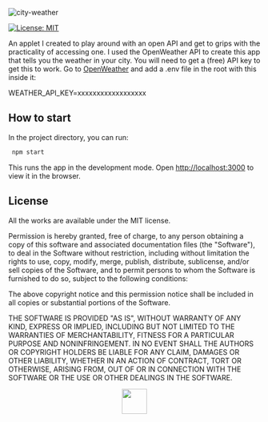 ![city-weather](https://gugulet.hu/site/wp-content/uploads/city-weather-screenshot-1200x422-1.jpg)

[![License: MIT](https://img.shields.io/badge/License-MIT-red.svg)](https://opensource.org/licenses/MIT)

An applet I created to play around with an open API and get to grips with the practicality of accessing one. I used the OpenWeather API to create this app that tells you the weather in your city. You will need to get a (free) API key to get this to work. Go to [OpenWeather](https://openweathermap.org/api) and add a .env file in the root with this inside it:

WEATHER_API_KEY=xxxxxxxxxxxxxxxxxx

## How to start

In the project directory, you can run:

```bash
 npm start
```

This runs the app in the development mode. Open [http://localhost:3000](http://localhost:3000) to view it in the browser.

## License

All the works are available under the MIT license.

Permission is hereby granted, free of charge, to any person obtaining a copy of this software and associated documentation files (the "Software"), to deal in the Software without restriction, including without limitation the rights to use, copy, modify, merge, publish, distribute, sublicense, and/or sell copies of the Software, and to permit persons to whom the Software is furnished to do so, subject to the following conditions:

The above copyright notice and this permission notice shall be included in all copies or substantial portions of the Software.

THE SOFTWARE IS PROVIDED "AS IS", WITHOUT WARRANTY OF ANY KIND, EXPRESS OR IMPLIED, INCLUDING BUT NOT LIMITED TO THE WARRANTIES OF MERCHANTABILITY, FITNESS FOR A PARTICULAR PURPOSE AND NONINFRINGEMENT. IN NO EVENT SHALL THE AUTHORS OR COPYRIGHT HOLDERS BE LIABLE FOR ANY CLAIM, DAMAGES OR OTHER LIABILITY, WHETHER IN AN ACTION OF CONTRACT, TORT OR OTHERWISE, ARISING FROM, OUT OF OR IN CONNECTION WITH THE SOFTWARE OR THE USE OR OTHER DEALINGS IN THE SOFTWARE.

<p align="center"><a href="https://gugulet.hu?src=github-repo"><img src="https://gugulet.hu/site/wp-content/uploads/logo-bottom-500x100-1.png" height="50"></a></p>
